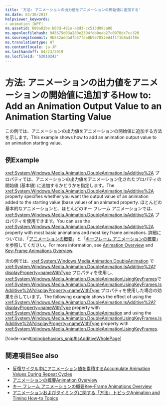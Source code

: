 ```yaml
---
title: '方法: アニメーションの出力値をアニメーションの開始値に追加する'
ms.date: 03/30/2017
helpviewer_keywords:
- animation [WPF]
ms.assetid: b89a82be-b03d-481e-a8d3-cc513d09ca00
ms.openlocfilehash: 945675d03a280e2394fdb0eab27c0978dc7cc320
ms.sourcegitcommit: 9b552addadfb57fab0b9e7852ed4f1f1b8a42f8e
ms.translationtype: HT
ms.contentlocale: ja-JP
ms.lasthandoff: 04/23/2019
ms.locfileid: "62010242"
---
```

# <a name="how-to-add-an-animation-output-value-to-an-animation-starting-value"></a><span data-ttu-id="799d5-102">方法: アニメーションの出力値をアニメーションの開始値に追加する</span><span class="sxs-lookup"><span data-stu-id="799d5-102">How to: Add an Animation Output Value to an Animation Starting Value</span></span>
<span data-ttu-id="799d5-103">この例では、アニメーションの出力値をアニメーションの開始値に追加する方法を示します。</span><span class="sxs-lookup"><span data-stu-id="799d5-103">This example shows how to add an animation output value to an animation starting value.</span></span>  
  
## <a name="example"></a><span data-ttu-id="799d5-104">例</span><span class="sxs-lookup"><span data-stu-id="799d5-104">Example</span></span>  
 <span data-ttu-id="799d5-105"><xref:System.Windows.Media.Animation.DoubleAnimation.IsAdditive%2A> プロパティでは、アニメーションの出力値をアニメーション化されたプロパティの開始値 (基本値) に追加するかどうかを指定します。</span><span class="sxs-lookup"><span data-stu-id="799d5-105">The <xref:System.Windows.Media.Animation.DoubleAnimation.IsAdditive%2A> property specifies whether you want the output value of an animation added to the starting value (base value) of an animated property.</span></span> <span data-ttu-id="799d5-106">ほとんどの基本的なアニメーションと、ほとんどのキー フレーム アニメーションでは、<xref:System.Windows.Media.Animation.DoubleAnimation.IsAdditive%2A> プロパティを使用できます。</span><span class="sxs-lookup"><span data-stu-id="799d5-106">You can use the <xref:System.Windows.Media.Animation.DoubleAnimation.IsAdditive%2A> property with most basic animations and most key frame animations.</span></span> <span data-ttu-id="799d5-107">詳細については、「[アニメーションの概要](animation-overview.md)」と「[キーフレーム アニメーションの概要](key-frame-animations-overview.md)」を参照してください。</span><span class="sxs-lookup"><span data-stu-id="799d5-107">For more information, see [Animation Overview](animation-overview.md) and [Key-Frame Animations Overview](key-frame-animations-overview.md).</span></span>  
  
 <span data-ttu-id="799d5-108">次の例では、<xref:System.Windows.Media.Animation.DoubleAnimation> で <xref:System.Windows.Media.Animation.DoubleAnimation.IsAdditive%2A?displayProperty=nameWithType> プロパティを使用し、<xref:System.Windows.Media.Animation.DoubleAnimationUsingKeyFrames>で <xref:System.Windows.Media.Animation.DoubleAnimationUsingKeyFrames.IsAdditive%2A?displayProperty=nameWithType> プロパティを使用した場合の効果を示しています。</span><span class="sxs-lookup"><span data-stu-id="799d5-108">The following example shows the effect of using the <xref:System.Windows.Media.Animation.DoubleAnimation.IsAdditive%2A?displayProperty=nameWithType> property with <xref:System.Windows.Media.Animation.DoubleAnimation> and using the <xref:System.Windows.Media.Animation.DoubleAnimationUsingKeyFrames.IsAdditive%2A?displayProperty=nameWithType> property with <xref:System.Windows.Media.Animation.DoubleAnimationUsingKeyFrames>.</span></span>  
  
 [!code-xaml[timingbehaviors_snip#IsAdditiveWholePage](~/samples/snippets/csharp/VS_Snippets_Wpf/timingbehaviors_snip/CSharp/IsAdditiveExample.xaml#isadditivewholepage)]  
  
## <a name="see-also"></a><span data-ttu-id="799d5-109">関連項目</span><span class="sxs-lookup"><span data-stu-id="799d5-109">See also</span></span>

- [<span data-ttu-id="799d5-110">反復サイクル中にアニメーション値を累積する</span><span class="sxs-lookup"><span data-stu-id="799d5-110">Accumulate Animation Values During Repeat Cycles</span></span>](how-to-accumulate-animation-values-during-repeat-cycles.md)
- [<span data-ttu-id="799d5-111">アニメーションの概要</span><span class="sxs-lookup"><span data-stu-id="799d5-111">Animation Overview</span></span>](animation-overview.md)
- [<span data-ttu-id="799d5-112">キー フレーム アニメーションの概要</span><span class="sxs-lookup"><span data-stu-id="799d5-112">Key-Frame Animations Overview</span></span>](key-frame-animations-overview.md)
- [<span data-ttu-id="799d5-113">アニメーションおよびタイミングに関する「方法」トピック</span><span class="sxs-lookup"><span data-stu-id="799d5-113">Animation and Timing How-to Topics</span></span>](animation-and-timing-how-to-topics.md)
